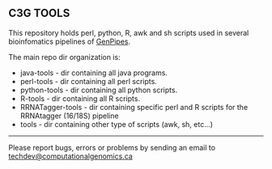 C3G TOOLS
---------------------

This repository holds perl, python, R, awk and sh scripts used in several bioinfomatics pipelines of [GenPipes](https://github.com/c3g/GenPipes).

The main repo dir organization is:
- java-tools - dir containing all java programs.
- perl-tools - dir containing all perl scripts.
- python-tools - dir containing all python scripts.
- R-tools - dir containing all R scripts.
- RRNATagger-tools - dir containing specific perl and R scripts for the RRNAtagger (16/18S) pipeline
- tools - dir containing other type of scripts (awk, sh, etc...)

-------------------------

Please report bugs, errors or problems by sending an email to techdev@computationalgenomics.ca
